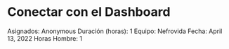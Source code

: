# Conectar con el Dashboard

Asignados: Anonymous
Duración (horas): 1
Equipo: Nefrovida
Fecha: April 13, 2022
Horas Hombre: 1